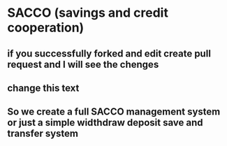 # SACCO (savings and credit cooperation)
## if you successfully forked and edit create pull request and I will see the chenges 
## change this text
## So we create a full SACCO management system or  just a simple widthdraw deposit save and transfer system
